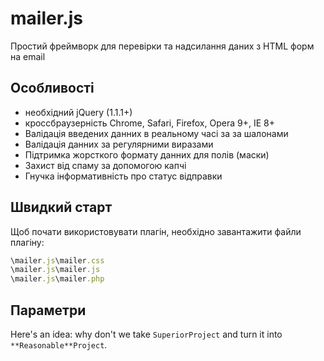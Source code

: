 # mailer.js
Простий фреймворк для перевірки та надсилання даних з HTML форм на email

## Особливості
+ необхідний jQuery (1.1.1+)
+ кроссбраузерність Chrome, Safari, Firefox, Opera 9+, IE 8+
+ Валідація введених данних в реальному часі за за шалонами
+ Валідація данних за регулярними виразами
+ Підтримка жорсткого формату данних для полів (маски)
+ Захист від спаму за допомогою капчі
+ Гнучка інформативність про статус відправки

## Швидкий старт
Щоб почати використовувати плагін, необхідно завантажити файли плагіну:

```ruby
\mailer.js\mailer.css
\mailer.js\mailer.js
\mailer.js\mailer.php
```

## Параметри

Here's an idea: why don't we take `SuperiorProject` and turn it into `**Reasonable**Project`.